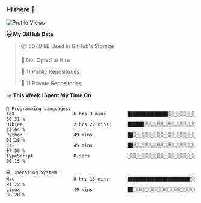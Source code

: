 ### Hi there 👋

<!--
**huayuan4396/huayuan4396** is a ✨ _special_ ✨ repository because its `README.md` (this file) appears on your GitHub profile.

Here are some ideas to get you started:

- 🔭 I’m currently working on ...
- 🌱 I’m currently learning ...
- 👯 I’m looking to collaborate on ...
- 🤔 I’m looking for help with ...
- 💬 Ask me about ...
- 📫 How to reach me: ...
- 😄 Pronouns: ...
- ⚡ Fun fact: ...
-->

<!--START_SECTION:waka-->
![Profile Views](http://img.shields.io/badge/Profile%20Views-1-blue)

**🐱 My GitHub Data** 

> 📦 507.0 kB Used in GitHub's Storage 
 > 
> 🚫 Not Opted to Hire
 > 
> 📜 11 Public Repositories 
 > 
> 🔑 11 Private Repositories 
 > 
📊 **This Week I Spent My Time On** 

```text
💬 Programming Languages: 
TeX                      6 hrs 3 mins        ███████████████░░░░░░░░░░   60.31 % 
BibTeX                   2 hrs 22 mins       ██████░░░░░░░░░░░░░░░░░░░   23.64 % 
Python                   49 mins             ██░░░░░░░░░░░░░░░░░░░░░░░   08.28 % 
C++                      45 mins             ██░░░░░░░░░░░░░░░░░░░░░░░   07.56 % 
TypeScript               0 secs              ░░░░░░░░░░░░░░░░░░░░░░░░░   00.15 % 

💻 Operating System: 
Mac                      9 hrs 13 mins       ███████████████████████░░   91.72 % 
Linux                    49 mins             ██░░░░░░░░░░░░░░░░░░░░░░░   08.28 % 
```


<!--END_SECTION:waka-->
